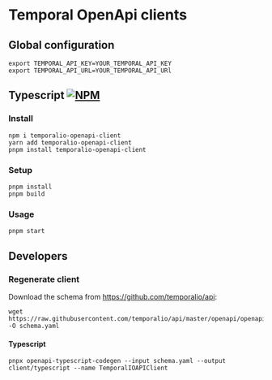 # Temporal OpenApi clients

## Global configuration

```
export TEMPORAL_API_KEY=YOUR_TEMPORAL_API_KEY
export TEMPORAL_API_URL=YOUR_TEMPORAL_API_URl
```

## Typescript [![NPM](https://img.shields.io/npm/v/temporalio-openapi-client)](https://www.npmjs.com/package/temporalio-openapi-client)

### Install

```
npm i temporalio-openapi-client
yarn add temporalio-openapi-client
pnpm install temporalio-openapi-client
```

### Setup

```
pnpm install
pnpm build
```

### Usage

```
pnpm start
```

## Developers

### Regenerate client

Download the schema from https://github.com/temporalio/api:

```
wget https://raw.githubusercontent.com/temporalio/api/master/openapi/openapiv3.yaml -O schema.yaml
```

#### Typescript

```
pnpx openapi-typescript-codegen --input schema.yaml --output client/typescript --name TemporalIOAPIClient
```
